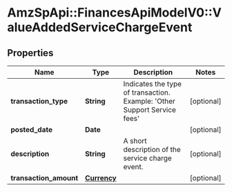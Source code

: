 # AmzSpApi::FinancesApiModelV0::ValueAddedServiceChargeEvent

## Properties
Name | Type | Description | Notes
------------ | ------------- | ------------- | -------------
**transaction_type** | **String** | Indicates the type of transaction.  Example: &#x27;Other Support Service fees&#x27; | [optional] 
**posted_date** | **Date** |  | [optional] 
**description** | **String** | A short description of the service charge event. | [optional] 
**transaction_amount** | [**Currency**](Currency.md) |  | [optional] 

